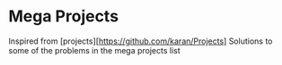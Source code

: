 # Mega Projects
Inspired from [projects][https://github.com/karan/Projects]
Solutions to some of the problems in the mega projects list

